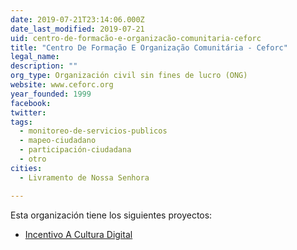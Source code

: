 ```yaml
---
date: 2019-07-21T23:14:06.000Z
date_last_modified: 2019-07-21
uid: centro-de-formacão-e-organizacão-comunitaria-ceforc
title: "Centro De Formação E Organização Comunitária - Ceforc"
legal_name: 
description: ""
org_type: Organización civil sin fines de lucro (ONG)
website: www.ceforc.org
year_founded: 1999
facebook: 
twitter: 
tags:
  - monitoreo-de-servicios-publicos
  - mapeo-ciudadano
  - participación-ciudadana
  - otro
cities: 
  - Livramento de Nossa Senhora

---
```


Esta organización tiene los siguientes proyectos:

- [Incentivo A Cultura Digital](/proyectos/incentivo-a-cultura-digital)
